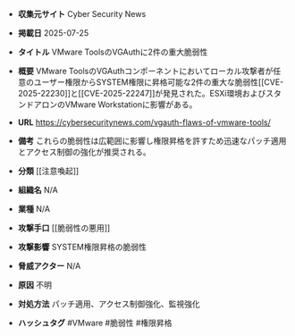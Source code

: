 - **収集元サイト**
Cyber Security News

- **掲載日**
2025-07-25

- **タイトル**
VMware ToolsのVGAuthに2件の重大脆弱性

- **概要**
VMware ToolsのVGAuthコンポーネントにおいてローカル攻撃者が任意のユーザー権限からSYSTEM権限に昇格可能な2件の重大な脆弱性[[CVE-2025-22230]]と[[CVE-2025-22247]]が発見された。ESXi環境およびスタンドアロンのVMware Workstationに影響がある。

- **URL**
https://cybersecuritynews.com/vgauth-flaws-of-vmware-tools/

- **備考**
これらの脆弱性は広範囲に影響し権限昇格を許すため迅速なパッチ適用とアクセス制御の強化が推奨される。

- **分類**
[[注意喚起]]

- **組織名**
N/A

- **業種**
N/A

- **攻撃手口**
[[脆弱性の悪用]]

- **攻撃影響**
SYSTEM権限昇格の脆弱性

- **脅威アクター**
N/A

- **原因**
不明

- **対処方法**
パッチ適用、アクセス制御強化、監視強化

- **ハッシュタグ**
#VMware #脆弱性 #権限昇格
